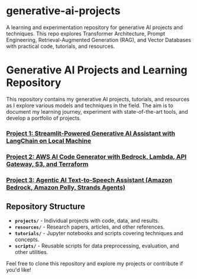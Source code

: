 # generative-ai-projects
A learning and experimentation repository for generative AI projects and techniques. This repo explores Transformer Architecture, Prompt Engineering, Retrieval-Augmented Generation (RAG), and Vector Databases with practical code, tutorials, and resources.

# Generative AI Projects and Learning Repository

This repository contains my generative AI projects, tutorials, and resources as I explore various models and techniques in the field. The aim is to document my learning journey, experiment with state-of-the-art tools, and develop a portfolio of projects.

  ### [Project 1: Streamlit-Powered Generative AI Assistant with LangChain on Local Machine](https://github.com/Thomas-K-John/generative-ai-projects/tree/main/projects/ai_assistant_with_langchain_on_local_machine)
  ### [Project 2: AWS AI Code Generator with Bedrock, Lambda, API Gateway, S3, and Terraform](projects/aws_bedrock_code_generator)
  ### [Project 3: Agentic AI Text-to-Speech Assistant (Amazon Bedrock, Amazon Polly, Strands Agents)](projects/text_to_speech_agent)

## Repository Structure
- **`projects/`** - Individual projects with code, data, and results.
- **`resources/`** - Research papers, articles, and other references.
- **`tutorials/`** - Jupyter notebooks and scripts covering techniques and concepts.
- **`scripts/`** - Reusable scripts for data preprocessing, evaluation, and other utilities.

Feel free to clone this repository and explore my projects or contribute if you'd like!

